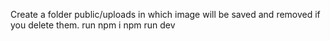 Create a folder public/uploads in which image will be saved and removed if you delete them.
run npm i
npm run dev
